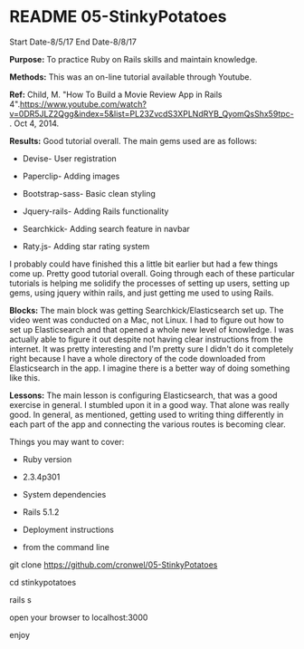 # README 05-StinkyPotatoes

Start Date-8/5/17 End Date-8/8/17

**Purpose:** To practice Ruby on Rails skills and maintain knowledge.

**Methods:** This was an on-line tutorial available through Youtube.

**Ref:** Child, M. "How To Build a Movie Review App in Rails 4".https://www.youtube.com/watch?v=0DR5JLZ2Qgg&index=5&list=PL23ZvcdS3XPLNdRYB_QyomQsShx59tpc-. Oct 4, 2014.

**Results:** Good tutorial overall. The main gems used are as follows:
* Devise-         User registration
* Paperclip-      Adding images
* Bootstrap-sass- Basic clean styling
* Jquery-rails-   Adding Rails functionality
* Searchkick-     Adding search feature in navbar

* Raty.js-        Adding star rating system



I probably could have finished this a little bit earlier but had a few things come up. Pretty good tutorial overall. Going through each of these particular tutorials is helping me solidify the processes of setting up users, setting up gems, using jquery within rails, and just getting me used to using Rails.

**Blocks:** The main block was getting Searchkick/Elasticsearch set up. The video went was conducted on a Mac, not Linux. I had to figure out how to set up Elasticsearch and that opened a whole new level of knowledge. I was actually able to figure it out despite not having clear instructions from the internet. It was pretty interesting and I'm pretty sure I didn't do it completely right because I have a whole directory of the code downloaded from Elasticsearch in the app. I imagine there is a better way of doing something like this.


**Lessons:** The main lesson is configuring Elasticsearch, that was a good exercise in general. I stumbled upon it in a good way. That alone was really good. In general, as mentioned, getting used to writing thing differently in each part of the app and connecting the various routes is becoming clear.


Things you may want to cover:

* Ruby version
- 2.3.4p301

* System dependencies
- Rails 5.1.2

* Deployment instructions
- from the command line

git clone https://github.com/cronwel/05-StinkyPotatoes

cd stinkypotatoes

rails s

open your browser to localhost:3000

enjoy
